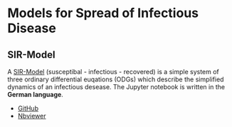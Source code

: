 # Models for Spread of Infectious Disease

## SIR-Model

A [SIR-Model](https://en.wikipedia.org/wiki/Compartmental_models_in_epidemiology#The_SIR_model) (susceptibal - infectious - recovered) is a simple system of three ordinary differential euqations (ODGs) which describe the simplified dynamics of an infectious desease.
The Jupyter notebook is written in the **German language**.

* [GitHub](sir.ipynb)
* [Nbviewer](https://nbviewer.jupyter.org/github/olaf-beh/SIR/blob/master/sir.ipynb)
